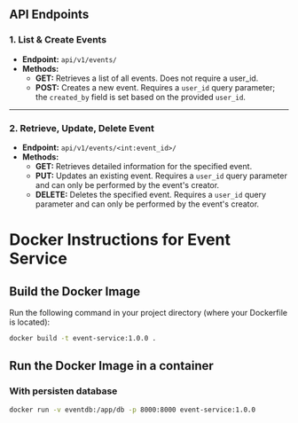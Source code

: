 ## API Endpoints

### 1. List & Create Events

- **Endpoint:** `api/v1/events/`
- **Methods:**
  - **GET:** Retrieves a list of all events. Does not require a user_id.
  - **POST:** Creates a new event. Requires a `user_id` query parameter; the `created_by` field is set based on the provided `user_id`.

---

### 2. Retrieve, Update, Delete Event

- **Endpoint:** `api/v1/events/<int:event_id>/`
- **Methods:**
  - **GET:** Retrieves detailed information for the specified event.
  - **PUT:** Updates an existing event. Requires a `user_id` query parameter and can only be performed by the event's creator.
  - **DELETE:** Deletes the specified event. Requires a `user_id` query parameter and can only be performed by the event's creator.

# Docker Instructions for Event Service

## Build the Docker Image

Run the following command in your project directory (where your Dockerfile is located):

```bash
docker build -t event-service:1.0.0 .

```

## Run the Docker Image in a container

### With persisten database

```bash
docker run -v eventdb:/app/db -p 8000:8000 event-service:1.0.0

```
